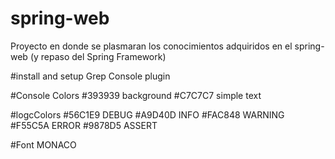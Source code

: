 # spring-web
Proyecto en donde se plasmaran los conocimientos adquiridos en el spring-web
(y repaso del Spring Framework)

#install and setup Grep Console plugin 

#Console Colors
#393939	background
#C7C7C7	simple text

#logcColors
#56C1E9	DEBUG
#A9D40D	INFO
#FAC848	WARNING
#F55C5A	ERROR
#9878D5	ASSERT

#Font	MONACO